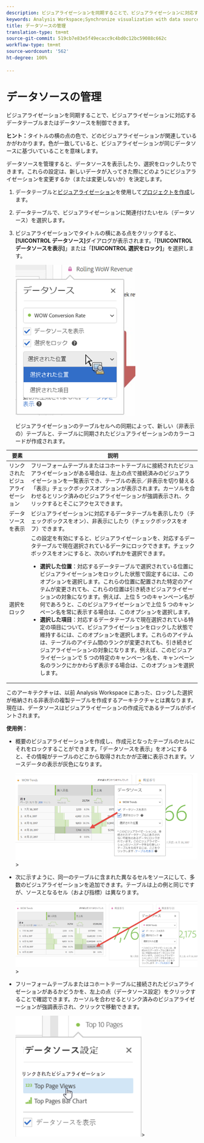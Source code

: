```yaml
---
description: ビジュアライゼーションを同期することで、ビジュアライゼーションに対応するデータテーブルまたはデータソースを制御できます。
keywords: Analysis Workspace;Synchronize visualization with data source
title: データソースの管理
translation-type: tm+mt
source-git-commit: 519cb7e83e5f49ecacc9c4bd0c12bc59088c662c
workflow-type: tm+mt
source-wordcount: '562'
ht-degree: 100%

---
```



# データソースの管理

ビジュアライゼーションを同期することで、ビジュアライゼーションに対応するデータテーブルまたはデータソースを制御できます。

**ヒント：**&#x200B;タイトルの横の点の色で、どのビジュアライゼーションが関連しているかがわかります。色が一致していると、ビジュアライゼーションが同じデータソースに基づいていることを意味します。

データソースを管理すると、データソースを表示したり、選択をロックしたりできます。これらの設定は、新しいデータが入ってきた際にどのようにビジュアライゼーションを変更するか（または変更しないか）を決定します。

1. データテーブルと[ビジュアライゼーション](/help/analyze/analysis-workspace/visualizations/freeform-analysis-visualizations.md)を使用して[プロジェクトを作成](//help/analyze/analysis-workspace/home.md)します。
1. データテーブルで、ビジュアライゼーションに関連付けたいセル（データソース）を選択します。
1. ビジュアライゼーションでタイトルの横にある点をクリックすると、**[!UICONTROL データソース]**&#x200B;ダイアログが表示されます。「**[!UICONTROL データソースを表示]**」または「**[!UICONTROL 選択をロック]**」を選択します。

   ![](assets/manage-data-source.png)

   ビジュアライゼーションのテーブルセルへの同期によって、新しい（非表示の）テーブルと、テーブルに同期されたビジュアライゼーションのカラーコードが作成されます。

| 要素 | 説明 |
|--- |--- |
| リンクされたビジュアライゼーション | フリーフォームテーブルまたはコホートテーブルに接続されたビジュアライゼーションがある場合は、左上の点で接続済みのビジュアライゼーションを一覧表示でき、テーブルの表示／非表示を切り替える「表示」チェックボックスオプションが表示されます。カーソルを合わせるとリンク済みのビジュアライゼーションが強調表示され、クリックするとそこにアクセスできます。 |
| データソースを表示 | ビジュアライゼーションに対応するデータテーブルを表示したり（チェックボックスをオン）、非表示にしたり（チェックボックスをオフ）できます。 |
| 選択をロック | この設定を有効にすると、ビジュアライゼーションを、対応するデータテーブルで現在選択されているデータにロックできます。チェックボックスをオンにすると、次のいずれかを選択できます。  <ul><li>**選択した位置**：対応するデータテーブルで選択されている位置にビジュアライゼーションをロックした状態で固定するには、このオプションを選択します。これらの位置に配置された特定のアイテムが変更されても、これらの位置は引き続きビジュアライゼーションの対象になります。例えば、上位 5 つのキャンペーン名が何であろうと、このビジュアライゼーションで上位 5 つのキャンペーン名を常に表示する場合は、このオプションを選択します。</li> <li>**選択した項目**：対応するデータテーブルで現在選択されている特定の項目について、ビジュアライゼーションをロックした状態で維持するには、このオプションを選択します。これらのアイテムは、テーブルのアイテム間のランクが変更されても、引き続きビジュアライゼーションの対象になります。例えば、このビジュアライゼーションで 5 つの特定のキャンペーン名を、キャンペーン名のランクにかかわらず表示する場合は、このオプションを選択します。</li></ul> |

このアーキテクチャは、以前 Analysis Workspace にあった、ロックした選択が格納される非表示の複製テーブルを作成するアーキテクチャとは異なります。現在は、データソースはビジュアライゼーションの作成元であるテーブルがポイントされます。

**使用例：**

* 概要のビジュアライゼーションを作成し、作成元となったテーブルのセルにそれをロックすることができます。「データソースを表示」をオンにすると、その情報がテーブルのどこから取得されたかが正確に表示されます。ソースデータの表示が灰色になります。

   ![](assets/data-source2.png)>
* 次に示すように、同一のテーブルに含まれた異なるセルをソースにして、多数のビジュアライゼーションを追加できます。テーブルは上の例と同じですが、ソースとなるセル（および指標）は異なります。

   ![](assets/data-source3.png)>
* フリーフォームテーブルまたはコホートテーブルに接続されたビジュアライゼーションがあるかどうかを、左上の点（データソース設定）をクリックすることで確認できます。カーソルを合わせるとリンク済みのビジュアライゼーションが強調表示され、クリックで移動できます。

   ![](assets/linked-visualizations.png)>
